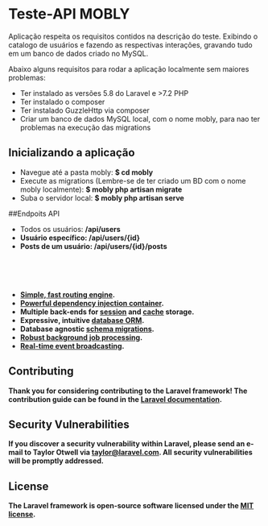 # Teste-API MOBLY

Aplicação respeita os requisitos contidos na descrição do teste. Exibindo o catalogo de usuários e fazendo as respectivas interações, gravando tudo em um banco de dados criado no MySQL. 


Abaixo alguns requisitos para rodar a aplicação localmente sem maiores problemas:

- Ter instalado as versões 5.8 do Laravel e >7.2 PHP
- Ter instalado o composer
- Ter instalado GuzzleHttp via composer
- Criar um banco de dados MySQL local, com o nome mobly, para nao ter problemas na execução das migrations


## Inicializando a aplicação

- Navegue até a pasta mobly:  <b>$ cd mobly</b>
- Execute as migrations (Lembre-se de ter criado um BD com o nome mobly localmente): <b> $ mobly php artisan migrate </b>
- Suba o servidor local: <b> $ mobly php artisan serve </b>

##Endpoits API
- Todos os usuários: <b>/api/users<b>
- Usuário específico: <b>/api/users/{id}<b>
- Posts de um usuário: <b>/api/users/{id}/posts<b>

<br><br><br>
- [Simple, fast routing engine](https://laravel.com/docs/routing).
- [Powerful dependency injection container](https://laravel.com/docs/container).
- Multiple back-ends for [session](https://laravel.com/docs/session) and [cache](https://laravel.com/docs/cache) storage.
- Expressive, intuitive [database ORM](https://laravel.com/docs/eloquent).
- Database agnostic [schema migrations](https://laravel.com/docs/migrations).
- [Robust background job processing](https://laravel.com/docs/queues).
- [Real-time event broadcasting](https://laravel.com/docs/broadcasting).


## Contributing

Thank you for considering contributing to the Laravel framework! The contribution guide can be found in the [Laravel documentation](https://laravel.com/docs/contributions).

## Security Vulnerabilities

If you discover a security vulnerability within Laravel, please send an e-mail to Taylor Otwell via [taylor@laravel.com](mailto:taylor@laravel.com). All security vulnerabilities will be promptly addressed.

## License

The Laravel framework is open-source software licensed under the [MIT license](https://opensource.org/licenses/MIT).

